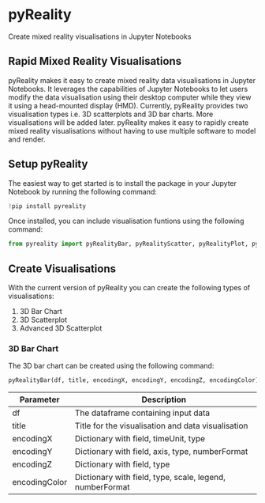 # pyReality

Create mixed reality visualisations in Jupyter Notebooks

## Rapid Mixed Reality Visualisations

pyReality makes it easy to create mixed reality data visualisations in Jupyter Notebooks. It leverages the capabilities of Jupyter Notebooks to let users modify the data visualisation using their desktop computer while they view it using a head-mounted display (HMD). Currently, pyReality provides two visualisation types i.e. 3D scatterplots and 3D bar charts. More visualisations will be added later. pyReality makes it easy to rapidly create mixed reality visualisations without having to use multiple software to model and render.


## Setup pyReality

The easiest way to get started is to install the package in your Jupyter Notebook by running the following command:

```python
!pip install pyreality
```

Once installed, you can include visualisation funtions using the following command:

```python
from pyreality import pyRealityBar, pyRealityScatter, pyRealityPlot, pyRealityScatterPro
```

## Create Visualisations

With the current version of pyReality you can create the following types of visualisations:

1. 3D Bar Chart
2. 3D Scatterplot
3. Advanced 3D Scatterplot

### 3D Bar Chart

The 3D bar chart can be created using the following command:


```python
pyRealityBar(df, title, encodingX, encodingY, encodingZ, encodingColor)
```

Parameter | Description
--- | ---
df | The dataframe containing input data
title | Title for the visualisation and data visualisation
encodingX | Dictionary with field, timeUnit, type
encodingY | Dictionary with field, axis, type, numberFormat
encodingZ | Dictionary with field, type
encodingColor | Dictionary with field, type, scale, legend, numberFormat


